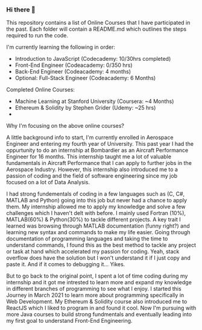 ### Hi there 👋
This repository contains a list of Online Courses that I have participated in the past. Each folder will contain a README.md which outlines the steps required to run the code.

I'm currently learning the following in order:
  - Introduction to JavaScript (Codecademy: 10/30hrs completed) 
  - Front-End Engineer (Codeacademy: 0/350 hrs)
  - Back-End Engineer (Codeacademy: 4 months)
  - Optional: Full-Stack Engineer (Codeacademy: 6 Months) 

Completed Online Courses:
  - Machine Learning at Stanford University (Coursera: ~4 Months)
  - Ethereum & Solidity by Stephen Grider (Udemy: ~25 hrs)
  -

Why I'm focusing on the above online courses?
 
A little background info to start, I'm currently enrolled in Aerospace Engineer and entering my fourth year of University. This past year I had the oppurtunity to do an internship at Bombardier as an Aircraft Performance Engineer for 16 months. This internship taught me a lot of valuable fundamentals in Aircraft Performance that I can apply to further jobs in the Aerospace Industry. However, this internship also introduced me to a passion of coding and the field of software engineering since my job focused on a lot of Data Analysis. 

I had strong fundementals of coding in a few languages such as (C, C#, MATLAB and Python) going into this job but never had a chance to apply them. My internship allowed me to apply my knowledge and solve a few challenges which I haven't delt with before. I mainly used Fortran (10%), MATLAB(60%) & Python(30%) to tackle different projects. A key trait I learned was browsing through MATLAB documentation (funny right?) and learning new syntax and commands to make my life easier. Going through documentation of programming languages and taking the time to understand commands, I found this as the best method to tackle any project or task at hand which accelerated my passion for coding. Yeah, stack overflow does have the solution but I won't understand it if I just copy and paste it. And if it comes to debugging it... Yikes. 

But to go back to the original point, I spent a lot of time coding during my internship and it got me intrested to learn more and expand my knowledge in different branches of programming to see what I enjoy. I started this Journey in March 2021 to learn more about programming specifically in Web Development. My Ethereum & Solidity course also introduced me to ReactJS which I liked to program in and found it cool. Now I'm pursuing with more Java courses to build strong fundmentals and eventually leading into my first goal to understand Front-End Engineering.

<!--
**MiklosDennis/MiklosDennis** is a ✨ _special_ ✨ repository because its `README.md` (this file) appears on your GitHub profile.

Here are some ideas to get you started:

- 🔭 I’m currently working on ...
- 🌱 I’m currently learning ...
- 👯 I’m looking to collaborate on ...
- 🤔 I’m looking for help with ...
- 💬 Ask me about ...
- 📫 How to reach me: ...
- 😄 Pronouns: ...
- ⚡ Fun fact: ...
-->
